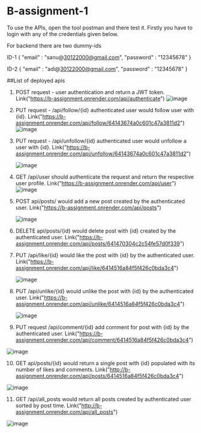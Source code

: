 # B-assignment-1

To use the APIs, open the tool postman and there test it. Firstly you have to login with any of the credentials given below.

For backend there are two dummy-ids

ID-1 
{
    "email" : "sanu@30122000@gmail.com",
    "password" : "12345678"
}

ID-2
{
    "email" : "adi@30122000@gmail.com",
    "password" : "12345678"
}


##List of deployed apis 

1. POST request - user authentication and return a JWT token. Link("https://b-assignment.onrender.com/api/authenticate")
    ![image](https://user-images.githubusercontent.com/72346984/225934421-ff0fffcd-f200-423f-97f7-a060c37cd984.png)

2. PUT request - /api/follow/{id} authenticated user would follow user with {id}. Link("https://b-assignment.onrender.com/api/follow/64143674a0c601c47a3811d2")
![image](https://user-images.githubusercontent.com/72346984/225934961-021b360d-ed24-4338-939e-9b7fdca2cd3f.png)

3. PUT request - /api/unfollow/{id} authenticated user would unfollow a user with {id}. Link("https://b-assignment.onrender.com/api/unfollow/64143674a0c601c47a3811d2")
    
    ![image](https://user-images.githubusercontent.com/72346984/225935702-ef159c7e-e819-4df9-a261-cc7a239a3f1b.png)


4. GET /api/user should authenticate the request and return the respective user profile. Link("https://b-assignment.onrender.com/api/user")
    ![image](https://user-images.githubusercontent.com/72346984/225935861-85581936-3daa-4b77-b44d-edb41e64daee.png)

5. POST api/posts/ would add a new post created by the authenticated user. Link("https://b-assignment.onrender.com/api/posts")
    
    ![image](https://user-images.githubusercontent.com/72346984/225923983-2b5cedb6-2582-4df1-8124-1b4eb02914c8.png)
    
6. DELETE api/posts/{id} would delete post with {id} created by the authenticated user. Link("https://b-assignment.onrender.com/api/posts/641470304c2c54fe57d0f339")


7. PUT /api/like/{id} would like the post with {id} by the authenticated user. Link("https://b-assignment.onrender.com/api/like/6414516a84f5f426c0bda3c4")
    
    ![image](https://user-images.githubusercontent.com/72346984/225924937-53fd1901-1f6c-445d-9ef1-b20047a5fc2d.png)
    
8. PUT /api/unlike/{id} would unlike the post with {id} by the authenticated user. Link("https://b-assignment.onrender.com/api/unlike/6414516a84f5f426c0bda3c4")
   
   ![image](https://user-images.githubusercontent.com/72346984/225925676-35ff8f75-d27d-49e5-a2b3-ad9705c08942.png)

9. PUT request /api/comment/{id} add comment for post with {id} by the authenticated user. 
     Link("https://b-assignment.onrender.com/api/comment/6414516a84f5f426c0bda3c4")

  ![image](https://user-images.githubusercontent.com/72346984/225926164-654e8752-be91-45f0-943b-bec54c7f993d.png)

10. GET api/posts/{id} would return a single post with {id} populated with its number of likes and comments.
Link("http://b-assignment.onrender.com/api/posts/6414516a84f5f426c0bda3c4")
    
![image](https://user-images.githubusercontent.com/72346984/225927045-70a0f5a2-a5d5-418b-bb3f-4ea61e921a81.png)


11. GET /api/all_posts would return all posts created by authenticated user sorted by post time. Link("http://b-assignment.onrender.com/api/all_posts")

![image](https://user-images.githubusercontent.com/72346984/225927830-326e409d-580f-4de1-9db7-d161d1f8c2c2.png)

